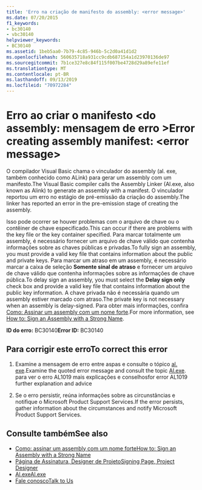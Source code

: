 ```yaml
---
title: 'Erro na criação de manifesto do assembly: <error message>'
ms.date: 07/20/2015
f1_keywords:
- bc30140
- vbc30140
helpviewer_keywords:
- BC30140
ms.assetid: 1beb5aa0-7b79-4c85-946b-5c2d0a41d1d2
ms.openlocfilehash: 560635718a931cc9cdb687154a1d23970136de97
ms.sourcegitcommit: 7b1ce327e8c84f115f007be4728d29a89efe11ef
ms.translationtype: MT
ms.contentlocale: pt-BR
ms.lasthandoff: 09/13/2019
ms.locfileid: "70972284"
---
```

# <a name="error-creating-assembly-manifest-error-message"></a><span data-ttu-id="40bc2-102">Erro ao criar o manifesto \<do assembly: mensagem de erro ></span><span class="sxs-lookup"><span data-stu-id="40bc2-102">Error creating assembly manifest: \<error message></span></span>
<span data-ttu-id="40bc2-103">O compilador Visual Basic chama o vinculador do assembly (al. exe, também conhecido como ALink) para gerar um assembly com um manifesto.</span><span class="sxs-lookup"><span data-stu-id="40bc2-103">The Visual Basic compiler calls the Assembly Linker (Al.exe, also known as Alink) to generate an assembly with a manifest.</span></span> <span data-ttu-id="40bc2-104">O vinculador reportou um erro no estágio de pré-emissão da criação do assembly.</span><span class="sxs-lookup"><span data-stu-id="40bc2-104">The linker has reported an error in the pre-emission stage of creating the assembly.</span></span>  
  
 <span data-ttu-id="40bc2-105">Isso pode ocorrer se houver problemas com o arquivo de chave ou o contêiner de chave especificado.</span><span class="sxs-lookup"><span data-stu-id="40bc2-105">This can occur if there are problems with the key file or the key container specified.</span></span> <span data-ttu-id="40bc2-106">Para marcar totalmente um assembly, é necessário fornecer um arquivo de chave válido que contenha informações sobre as chaves públicas e privadas.</span><span class="sxs-lookup"><span data-stu-id="40bc2-106">To fully sign an assembly, you must provide a valid key file that contains information about the public and private keys.</span></span> <span data-ttu-id="40bc2-107">Para marcar um atraso em um assembly, é necessário marcar a caixa de seleção **Somente sinal de atraso** e fornecer um arquivo de chave válido que contenha informações sobre as informações de chave pública.</span><span class="sxs-lookup"><span data-stu-id="40bc2-107">To delay sign an assembly, you must select the **Delay sign only** check box and provide a valid key file that contains information about the public key information.</span></span> <span data-ttu-id="40bc2-108">A chave privada não é necessária quando um assembly estiver marcado com atraso.</span><span class="sxs-lookup"><span data-stu-id="40bc2-108">The private key is not necessary when an assembly is delay-signed.</span></span> <span data-ttu-id="40bc2-109">Para obter mais informações, confira [Como: Assinar um assembly com um nome forte](../../../standard/assembly/sign-strong-name.md).</span><span class="sxs-lookup"><span data-stu-id="40bc2-109">For more information, see [How to: Sign an Assembly with a Strong Name](../../../standard/assembly/sign-strong-name.md).</span></span>  
  
 <span data-ttu-id="40bc2-110">**ID do erro:** BC30140</span><span class="sxs-lookup"><span data-stu-id="40bc2-110">**Error ID:** BC30140</span></span>  
  
## <a name="to-correct-this-error"></a><span data-ttu-id="40bc2-111">Para corrigir este erro</span><span class="sxs-lookup"><span data-stu-id="40bc2-111">To correct this error</span></span>  
  
1. <span data-ttu-id="40bc2-112">Examine a mensagem de erro entre aspas e consulte o tópico [al. exe](../../../framework/tools/al-exe-assembly-linker.md).</span><span class="sxs-lookup"><span data-stu-id="40bc2-112">Examine the quoted error message and consult the topic [Al.exe](../../../framework/tools/al-exe-assembly-linker.md).</span></span> <span data-ttu-id="40bc2-113">para ver o erro AL1019 mais explicações e conselhos</span><span class="sxs-lookup"><span data-stu-id="40bc2-113">for error AL1019 further explanation and advice</span></span>  
  
2. <span data-ttu-id="40bc2-114">Se o erro persistir, reúna informações sobre as circunstâncias e notifique o Microsoft Product Support Services.</span><span class="sxs-lookup"><span data-stu-id="40bc2-114">If the error persists, gather information about the circumstances and notify Microsoft Product Support Services.</span></span>  
  
## <a name="see-also"></a><span data-ttu-id="40bc2-115">Consulte também</span><span class="sxs-lookup"><span data-stu-id="40bc2-115">See also</span></span>

- [<span data-ttu-id="40bc2-116">Como: assinar um assembly com um nome forte</span><span class="sxs-lookup"><span data-stu-id="40bc2-116">How to: Sign an Assembly with a Strong Name</span></span>](../../../standard/assembly/sign-strong-name.md)
- [<span data-ttu-id="40bc2-117">Página de Assinatura, Designer de Projeto</span><span class="sxs-lookup"><span data-stu-id="40bc2-117">Signing Page, Project Designer</span></span>](/visualstudio/ide/reference/signing-page-project-designer)
- [<span data-ttu-id="40bc2-118">Al.exe</span><span class="sxs-lookup"><span data-stu-id="40bc2-118">Al.exe</span></span>](../../../framework/tools/al-exe-assembly-linker.md)
- [<span data-ttu-id="40bc2-119">Fale conosco</span><span class="sxs-lookup"><span data-stu-id="40bc2-119">Talk to Us</span></span>](/visualstudio/ide/talk-to-us)
